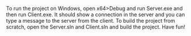 To run the project on Windows, open x64>Debug and run Server.exe and then run Client.exe. It should show a connection in the server and you can type a message to the server from the client.
To build the project from scratch, open the Server.sln and Client.sln and build the project. Have fun!
